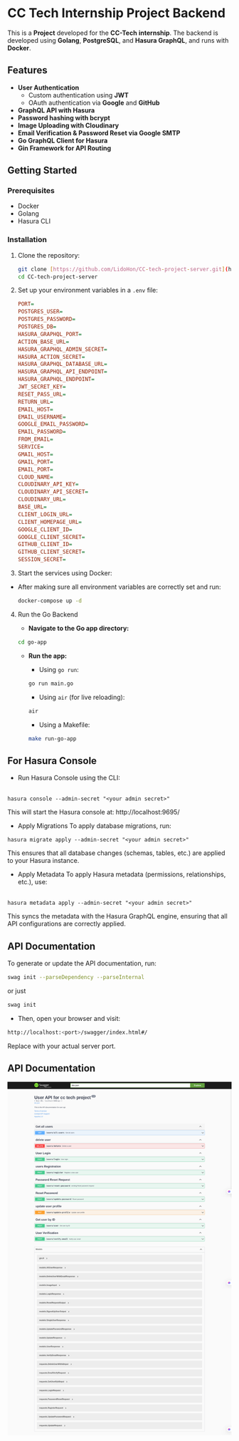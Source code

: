 # CC Tech Internship Project Backend

This is a **Project** developed for the **CC-Tech**  **internship**. The backend is developed using **Golang**, **PostgreSQL**, and **Hasura GraphQL**, and runs with **Docker**.

## Features

- **User Authentication**
  - Custom authentication using **JWT**
  - OAuth authentication via **Google** and **GitHub**
- **GraphQL API with Hasura**
- **Password hashing with bcrypt**
- **Image Uploading with Cloudinary**
- **Email Verification & Password Reset via Google SMTP**
- **Go GraphQL Client for Hasura**
- **Gin Framework for API Routing**

## Getting Started

### Prerequisites

- Docker
- Golang
- Hasura CLI

### Installation

1. Clone the repository:
   ```sh
   git clone [https://github.com/LidoHon/CC-tech-project-server.git](https://github.com/LidoHon/CC-tech-project-server.git)
   cd CC-tech-project-server
   ```
2. Set up your environment variables in a `.env` file:

   ```ini
   PORT=
   POSTGRES_USER=
   POSTGRES_PASSWORD=
   POSTGRES_DB=
   HASURA_GRAPHQL_PORT=
   ACTION_BASE_URL=
   HASURA_GRAPHQL_ADMIN_SECRET=
   HASURA_ACTION_SECRET=
   HASURA_GRAPHQL_DATABASE_URL=
   HASURA_GRAPHQL_API_ENDPOINT=
   HASURA_GRAPHQL_ENDPOINT=
   JWT_SECRET_KEY=
   RESET_PASS_URL=
   RETURN_URL=
   EMAIL_HOST=
   EMAIL_USERNAME=
   GOOGLE_EMAIL_PASSWORD=
   EMAIL_PASSWORD=
   FROM_EMAIL=
   SERVICE=
   GMAIL_HOST=
   GMAIL_PORT=
   EMAIL_PORT=
   CLOUD_NAME=
   CLOUDINARY_API_KEY=
   CLOUDINARY_API_SECRET=
   CLOUDINARY_URL=
   BASE_URL=
   CLIENT_LOGIN_URL=
   CLIENT_HOMEPAGE_URL=
   GOOGLE_CLIENT_ID=
   GOOGLE_CLIENT_SECRET=
   GITHUB_CLIENT_ID=
   GITHUB_CLIENT_SECRET=
   SESSION_SECRET=
   ```

3. Start the services using Docker:

- After making sure all environment variables are correctly set and run:
  ```sh
  docker-compose up -d
  ```

4. Run the Go Backend

   - **Navigate to the Go app directory:**

   ```sh
   cd go-app
   ```

   - **Run the app:**

     - Using `go run`:

     ```sh
     go run main.go
     ```

     - Using `air` (for live reloading):

     ```sh
     air
     ```

     - Using a Makefile:

     ```sh
     make run-go-app
     ```

## For Hasura Console

- Run Hasura Console using the CLI:

```

hasura console --admin-secret "<your admin secret>"
```

This will start the Hasura console at: http://localhost:9695/

- Apply Migrations
  To apply database migrations, run:

```
hasura migrate apply --admin-secret "<your admin secret>"
```

This ensures that all database changes (schemas, tables, etc.) are applied to your Hasura instance.

- Apply Metadata
  To apply Hasura metadata (permissions, relationships, etc.), use:

```

hasura metadata apply --admin-secret "<your admin secret>"
```

This syncs the metadata with the Hasura GraphQL engine, ensuring that all API configurations are correctly applied.

## API Documentation

To generate or update the API documentation, run:

```sh
swag init --parseDependency --parseInternal
```

or just

```sh
swag init
```

- Then, open your browser and visit:

```sh
http://localhost:<port>/swagger/index.html#/
```

Replace <port> with your actual server port.

## API Documentation

![API Documentation](assets/images/api-docs.png)
